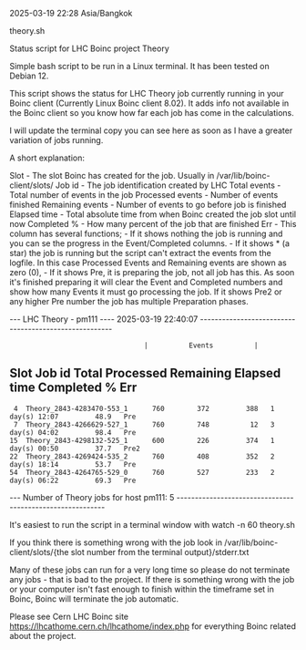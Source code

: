 2025-03-19 22:28 Asia/Bangkok

theory.sh
 
Status script for LHC Boinc project Theory

Simple bash script to be run in a Linux terminal. It has been tested on Debian 12.

This script shows the status for LHC Theory job currently running in your Boinc client (Currently Linux Boinc client 8.02). 
It adds info not available in the Boinc client so you know how far each job has come in the calculations.

I will update the terminal copy you can see here as soon as I have a greater variation of jobs running.

A short explanation:

Slot - The slot Boinc has created for the job. Usually in /var/lib/boinc-client/slots/
Job id - The job identification created by LHC
Total events - Total number of events in the job
Processed events - Number of events finished
Remaining events - Number of events to go before job is finished
Elapsed time - Total absolute time from when Boinc created the job slot until now
Completed % - How many percent of the job that are finished
Err - This column has several functions; 
        - If it shows nothing the job is running and you can se the progress in the Event/Completed columns.
        - If it shows * (a star) the job is running but the script can't extract the events from the logfile. In this case
          Processed Events and Remaining events are shown as zero (0),
        - If it shows Pre, it is preparing the job, not all job has this. As soon it's finished preparing it will clear 
          the Event and Completed numbers and show how many Events it must go processing the job. If it shows Pre2 or
          any higher Pre number the job has multiple Preparation phases.
        
--- LHC Theory - pm111 ---- 2025-03-19 22:40:07 ------------------------------------------------------

                                     |          Events          |
  Slot                     Job id    Total  Processed   Remaining     Elapsed time  Completed %   Err
------------------------------------------------------------------------------------------------------
     4  Theory_2843-4283470-553_1      760        372         388   1 day(s) 12:07         48.9   Pre
     7  Theory_2843-4266629-527_1      760        748          12   3 day(s) 04:02         98.4   Pre
    15  Theory_2843-4298132-525_1      600        226         374   1 day(s) 00:50         37.7   Pre2
    22  Theory_2843-4269424-535_2      760        408         352   2 day(s) 18:14         53.7   Pre
    54  Theory_2843-4264765-529_0      760        527         233   2 day(s) 06:22         69.3   Pre

--- Number of Theory jobs for host pm111: 5 ----------------------------------------------------------

It's easiest to run the script in a terminal window with watch -n 60 theory.sh

If you think there is something wrong with the job look in /var/lib/boinc-client/slots/{the slot number from the terminal output}/stderr.txt

Many of these jobs can run for a very long time so please do not terminate any jobs - that is bad to the project. If there is something wrong 
with the job or your computer isn't fast enough to finish within the timeframe set in Boinc, Boinc will terminate the job automatic.

Please see Cern LHC Boinc site https://lhcathome.cern.ch/lhcathome/index.php for everything Boinc related about the project.

